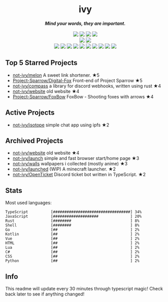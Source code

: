 <!-- deno-fmt-ignore-file -->
<h1 align="center">ivy</h1>
<div align="center">
  <b><i>Mind your words, they are important.</i></b>
  <br />
  <br />
  <img src="https://img.shields.io/badge/-Vim-%23ffaaea?logo=Vim&labelColor=4c566a" />
  <img src="https://img.shields.io/badge/-CLion-%23ec91d8?logo=CLion&labelColor=4c566a" />
  <img src="https://img.shields.io/badge/-IntellJ IDEA-%23f4d3d5?logo=IntelliJIDEA&labelColor=4c566a" />
  <img src="https://img.shields.io/badge/-Visual Studio Code-%23ffcee0?logo=VisualStudioCode&labelColor=4c566a" />
  <br />
  <img src="https://img.shields.io/badge/-macOS-%23ffb4ed?logo=macOS&labelColor=4c566a" />
  <img src="https://img.shields.io/badge/-Linux-%23ffd3da?logo=Linux&labelColor=4c566a" />
  <br />
<img src="https://img.shields.io/badge/-TypeScript-fec89a" />
<img src="https://img.shields.io/badge/-Rust-fcd5ce" />
<img src="https://img.shields.io/badge/-JavaScript-ffe5d9" />
<img src="https://img.shields.io/badge/-Go-ece4db" />
<img src="https://img.shields.io/badge/-other-e8e8e4" />
<img src="https://img.shields.io/badge/-Shell-ffd7ba" />
<img src="https://img.shields.io/badge/-Kotlin-fae1dd" />
<img src="https://img.shields.io/badge/-Vue-fec5bb" />
<img src="https://img.shields.io/badge/-HTML-f8edeb" />
<img src="https://img.shields.io/badge/-Lua-d8e2dc" />
  <br />
</div>

## Top 5 Starred Projects

- [not-ivy/melon](https://github.com/not-ivy/melon) A sweet link shortener. ★5
- [Project-Sparrow/Digital-Fox](https://github.com/Project-Sparrow/Digital-Fox) Front-end of Project Sparrow ★5
- [not-ivy/compass](https://github.com/not-ivy/compass) a library for discord webhooks, written using rust ★4
- [not-ivy/website](https://github.com/not-ivy/website) old website ★4
- [Project-Sparrow/FoxBow](https://github.com/Project-Sparrow/FoxBow) FoxBow - Shooting foxes with arrows ★4

## Active Projects

- [not-ivy/isotope](https://github.com/not-ivy/isotope) simple chat app using ipfs ★2

## Archived Projects

- [not-ivy/website](https://github.com/not-ivy/website) old website ★4
- [not-ivy/launch](https://github.com/not-ivy/launch) simple and fast browser start/home page ★3
- [not-ivy/walls](https://github.com/not-ivy/walls) wallpapers i collected (mostly anime) ★3
- [not-ivy/launched](https://github.com/not-ivy/launched) (WIP) A minecraft launcher. ★2
- [not-ivy/OpenTicket](https://github.com/not-ivy/OpenTicket) Discord ticket bot written in TypeScript. ★2

## Stats

Most used languages:
```
TypeScript          [##################################] 34%
JavaScript          [####################              ] 20%
Rust                [########                          ] 8%
Shell               [########                          ] 8%
Go                  [##                                ] 2%
Kotlin              [##                                ] 2%
Vue                 [##                                ] 2%
HTML                [##                                ] 2%
Lua                 [##                                ] 2%
C#                  [##                                ] 2%
CSS                 [##                                ] 2%
Python              [##                                ] 2%
```

## Info

This readme will update every 30 minutes through typescript magic! Check back later to see if anything changed!
